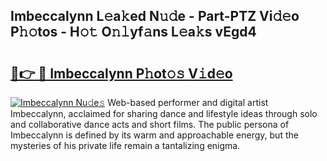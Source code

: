 ## Imbeccalynn L𝚎a𝚔ed N𝚞𝚍e - Part-PTZ Vi𝚍𝚎o P𝚑𝚘tos - H𝚘𝚝 O𝚗𝚕yf𝚊ns L𝚎a𝚔s vEgd4

# <h2><a href="http://kf77dqd.oniu.top/?m=Imbeccalynn">🔗👉 🔴 Imbeccalynn P𝚑ot𝚘𝚜 V𝚒d𝚎o</a></h2>

[![Imbeccalynn Nu𝚍e𝚜](https://i.imgur.com/0qMVB7G.gif)](http://kf77dqd.oniu.top/?m=Imbeccalynn)
Web-based performer and digital artist Imbeccalynn, acclaimed for sharing dance and lifestyle ideas through solo and collaborative dance acts and short films. The public persona of Imbeccalynn is defined by its warm and approachable energy, but the mysteries of his private life remain a tantalizing enigma.  
